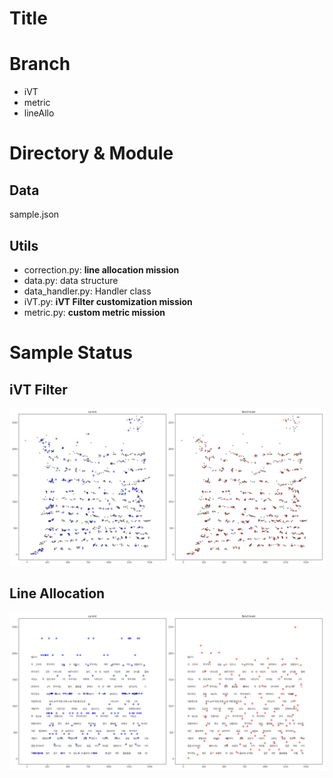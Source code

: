 # Title

# Branch

- iVT
- metric
- lineAllo

# Directory & Module

## Data

sample.json

## Utils

- correction.py: **line allocation mission**
- data.py: data structure
- data_handler.py: Handler class
- iVT.py: **iVT Filter customization mission**
- metric.py: **custom metric mission**


# Sample Status

## iVT Filter
![사진](/figure/iVT_status.png)

## Line Allocation
![사진](/figure/lineAllo_status.png)
